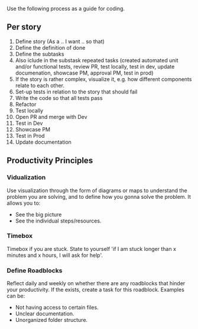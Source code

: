 Use the following process as a guide for coding.

## Per story
1. Define story (As a .. I want .. so that)
2. Define the definition of done
3. Define the subtasks
4. Also iclude in the substask repeated tasks (created automated unit and/or functional tests, review PR, test locally, test in dev, update documenation, showcase PM, approval PM, test in prod)
5. If the story is rather complex, visualize it, e.g. how different components relate to each other.
6. Set-up tests in relation to the story that should fail
7. Write the code so that all tests pass
8. Refactor
10. Test locally
11. Open PR and merge with Dev
12. Test in Dev
13. Showcase PM
14. Test in Prod
16. Update documentation

## Productivity Principles
### Vidualization
Use visualization through the form of diagrams or maps to understand the problem you are solving, and to define how you gonna solve the problem. It allows you to:
- See the big picture
- See the individual steps/resources. 

### Timebox
Timebox if you are stuck. State to yourself 'if I am stuck longer than x minutes and x hours, I will ask for help'.

### Define Roadblocks
Reflect daily and weekly on whether there are any roadblocks that hinder your productivity. If the exists, create a task for this roadblock. Examples can be:
- Not having access to certain files.
- Unclear documentation.
- Unorganized folder structure. 


